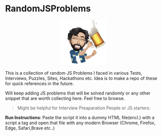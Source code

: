 # RandomJSProblems
<p align="center">
  <img src="https://github.com/k-vikram/k-vikram/blob/master/Avatars/cheersandbeers.png" alt="cheers&beers" width="150"/>
</p>

This is a collection of random JS Problems I faced in various Tests, Interviews, Puzzles, Sites, Hackathons etc. Idea is to make a repo of these for quick references in the future.

Will keep adding JS problems that will be solved randomly or any other snippet that are worth collecting here. Feel free to browse.

> Might be helpful for Interview Preaparation People or JS starters.

**Run Instructions**: Paste the script it into a dummy HTML file(encl.) with a script a tag and open that file with any modern Browser (Chrome, Firefox, Edge, Safari,Brave etc..)
